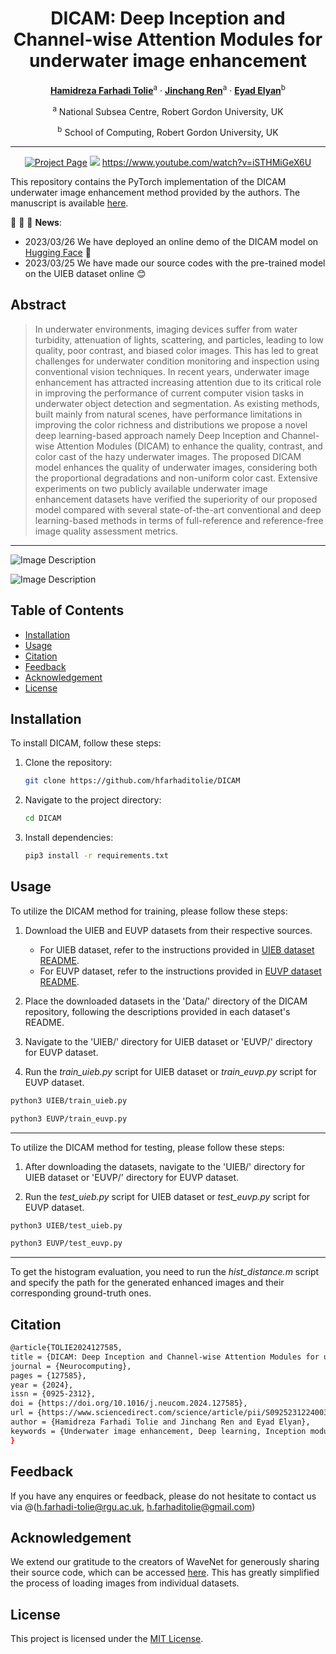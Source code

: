<div align="center">

# DICAM: Deep Inception and Channel-wise Attention Modules for underwater image enhancement
[**Hamidreza Farhadi Tolie**](https://scholar.google.com/citations?user=nzCbjWIAAAAJ&hl=en&authuser=1)<sup>a</sup> · [**Jinchang Ren**](https://scholar.google.co.uk/citations?user=Vsx9P-gAAAAJ&hl=en)<sup>a</sup> · [**Eyad Elyan**](https://scholar.google.co.uk/citations?user=m3-aOvsAAAAJ&hl=en)<sup>b</sup>

<sup>a</sup> National Subsea Centre, Robert Gordon University, UK

<sup>b</sup> School of Computing, Robert Gordon University, UK

<hr>

<a href='https://www.sciencedirect.com/science/article/pii/S0925231224003564'><img src='https://img.shields.io/badge/%20DICAM%20-%20Paper?label=Manuscript&labelColor=(255%2C0%2C0)&color=red' alt='Project Page'></a>
<a href='https://huggingface.co/spaces/sentorion/DICAM-Demo'><img src='https://img.shields.io/badge/%20DICAM%20-%20Paper?label=%F0%9F%A4%97%20Hugging%20Face&color=green'></a>
https://www.youtube.com/watch?v=iSTHMiGeX6U 
<br>

</div>

This repository contains the PyTorch implementation of the DICAM underwater image enhancement method provided by the authors. The manuscript is available [here](https://www.sciencedirect.com/science/article/pii/S0925231224003564).


:rocket:  :rocket:  :rocket: **News**:

- 2023/03/26 We have deployed an online demo of the DICAM model on [Hugging Face](https://huggingface.co/spaces/sentorion/DICAM-Demo) 🤗
- 2023/03/25 We have made our source codes with the pre-trained model on the UIEB dataset online 😊


## Abstract

> In underwater environments, imaging devices suffer from water turbidity, attenuation of lights, scattering, and particles, leading to low quality, poor contrast, and biased color images. This has led to great challenges for underwater condition monitoring and inspection using conventional vision techniques. In recent years, underwater image enhancement has attracted increasing attention due to its critical role in improving the performance of current computer vision tasks in underwater object detection and segmentation. As existing methods, built mainly from natural scenes, have performance limitations in improving the color richness and distributions we propose a novel deep learning-based approach namely Deep Inception and Channel-wise Attention Modules (DICAM) to enhance the quality, contrast, and color cast of the hazy underwater images. The proposed DICAM model enhances the quality of underwater images, considering both the proportional degradations and non-uniform color cast. Extensive experiments on two publicly available underwater image enhancement datasets have verified the superiority of our proposed model compared with several state-of-the-art conventional and deep learning-based methods in terms of full-reference and reference-free image quality assessment metrics.
---

![Image Description](https://ars.els-cdn.com/content/image/1-s2.0-S0925231224003564-gr2_lrg.jpg)

![Image Description](https://ars.els-cdn.com/content/image/1-s2.0-S0925231224003564-gr3_lrg.jpg)



## Table of Contents

- [Installation](#installation)
- [Usage](#usage)
- [Citation](#citation)
- [Feedback](#feedback)
- [Acknowledgement](#acknowledgement)
- [License](#license)


## Installation

To install DICAM, follow these steps:
1. Clone the repository:

    ```bash
    git clone https://github.com/hfarhaditolie/DICAM
    ```

2. Navigate to the project directory:

    ```bash
    cd DICAM
    ```

3. Install dependencies:

    ```bash
    pip3 install -r requirements.txt
    ```

## Usage
To utilize the DICAM method for training, please follow these steps:

1. Download the UIEB and EUVP datasets from their respective sources.
   - For UIEB dataset, refer to the instructions provided in [UIEB dataset README](https://github.com/hfarhaditolie/DICAM/blob/main/Data/UIEB/readme.md).
   - For EUVP dataset, refer to the instructions provided in [EUVP dataset README](https://github.com/hfarhaditolie/DICAM/blob/main/Data/EUVP/readme.md).
   
2. Place the downloaded datasets in the 'Data/' directory of the DICAM repository, following the descriptions provided in each dataset's README.

3. Navigate to the 'UIEB/' directory for UIEB dataset or 'EUVP/' directory for EUVP dataset.

4. Run the _train_uieb.py_ script for UIEB dataset or _train_euvp.py_ script for EUVP dataset.

```bash
python3 UIEB/train_uieb.py
```
```bash
python3 EUVP/train_euvp.py
```

---
To utilize the DICAM method for testing, please follow these steps:

1. After downloading the datasets, navigate to the 'UIEB/' directory for UIEB dataset or 'EUVP/' directory for EUVP dataset.

2. Run the _test_uieb.py_ script for UIEB dataset or _test_euvp.py_ script for EUVP dataset.

```bash
python3 UIEB/test_uieb.py
```
```bash
python3 EUVP/test_euvp.py
```
---
To get the histogram evaluation, you need to run the _hist_distance.m_ script and specify the path for the generated enhanced images and their corresponding ground-truth ones.

## Citation
```bash
@article{TOLIE2024127585,
title = {DICAM: Deep Inception and Channel-wise Attention Modules for underwater image enhancement},
journal = {Neurocomputing},
pages = {127585},
year = {2024},
issn = {0925-2312},
doi = {https://doi.org/10.1016/j.neucom.2024.127585},
url = {https://www.sciencedirect.com/science/article/pii/S0925231224003564},
author = {Hamidreza Farhadi Tolie and Jinchang Ren and Eyad Elyan},
keywords = {Underwater image enhancement, Deep learning, Inception module, Channel-wise attention module},
}
```
## Feedback
If you have any enquires or feedback, please do not hesitate to contact us via @(h.farhadi-tolie@rgu.ac.uk, h.farhaditolie@gmail.com)

## Acknowledgement
We extend our gratitude to the creators of WaveNet for generously sharing their source code, which can be accessed [here](https://github.com/pksvision/Deep-WaveNet-Underwater-Image-Restoration). This has greatly simplified the process of loading images from individual datasets.

## License
This project is licensed under the [MIT License](LICENSE).
